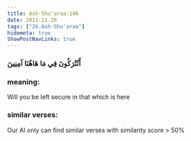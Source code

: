 ```yaml
---
title: Ash-Shu'araa:146
date: 2011-11-26
tags: ["26.Ash-Shu'araa"]
hidemeta: true 
ShowPostNavLinks: true 
---
```

### أَتُتْرَكُونَ فِي مَا هَاهُنَا آمِنِينَ
### meaning: 
Will you be left secure in that which is here
### similar verses: 

Our AI only can find similar verses with similarity score > 50% 




